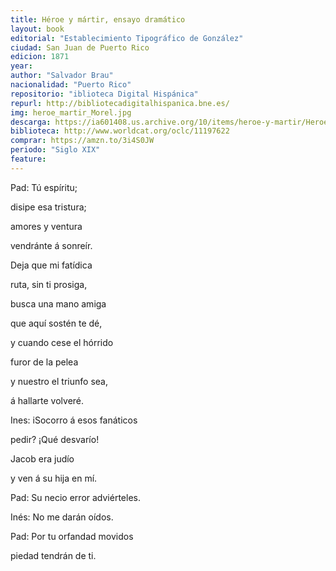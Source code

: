 ```yaml
---
title: Héroe y mártir, ensayo dramático
layout: book
editorial: "Establecimiento Tipográfico de González"
ciudad: San Juan de Puerto Rico
edicion: 1871
year: 
author: "Salvador Brau"
nacionalidad: "Puerto Rico"
repositorio: "iblioteca Digital Hispánica"
repurl: http://bibliotecadigitalhispanica.bne.es/
img: heroe_martir_Morel.jpg
descarga: https://ia601408.us.archive.org/10/items/heroe-y-martir/Heroe%20y%20martir.pdf
biblioteca: http://www.worldcat.org/oclc/11197622
comprar: https://amzn.to/3i4S0JW
periodo: "Siglo XIX"
feature: 
---
```

 
Pad: Tú espíritu; 
 
disipe esa tristura; 
 
amores y ventura 
 
vendránte á sonreír.
 
Deja que mi fatídica
 
ruta, sin ti prosiga,
 
busca una mano amiga 
 
que aquí sostén te dé,
 
y cuando cese el hórrido
 
furor de la pelea 
 
y nuestro el triunfo sea,
 
á hallarte volveré. 
 
Ines: iSocorro á esos fanáticos 
 
pedir? ¡Qué desvarío!
 
Jacob era judío
 
y ven á su hija en mí. 
 
Pad: Su necio error adviérteles. 
 
Inés: No me darán oídos.
 
Pad: Por tu orfandad movidos
 
piedad tendrán de ti.
 
